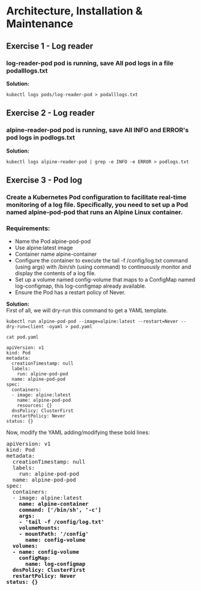 # Architecture, Installation & Maintenance
## Exercise 1 - Log reader

  ### log-reader-pod pod is running, save **All pod logs** in a file podalllogs.txt  
  **Solution:**
  ```
  kubectl logs pods/log-reader-pod > podalllogs.txt
  ```
## Exercise 2 - Log reader

  ### alpine-reader-pod pod is running, save **All INFO and ERROR's** pod logs in podlogs.txt   
  **Solution:**
  ```
  kubectl logs alpine-reader-pod | grep -e INFO -e ERROR > podlogs.txt
  ```
## Exercise 3 - Pod log

  ### Create a Kubernetes Pod configuration to facilitate real-time monitoring of a log file. Specifically, you need to set up a Pod named alpine-pod-pod that runs an Alpine Linux container.

  ### Requirements:
  - Name the Pod alpine-pod-pod  
  - Use alpine:latest image  
  - Container name alpine-container  
  - Configure the container to execute the tail -f /config/log.txt command (using args) with /bin/sh (using command) to continuously monitor and display the contents of a log file.  
  - Set up a volume named config-volume that maps to a ConfigMap named log-configmap, this log-configmap already available.  
  - Ensure the Pod has a restart policy of Never.  

  **Solution:**  
  First of all, we will dry-run this command to get a YAML template.
  ```
  kubectl run alpine-pod-pod --image=alpine:latest --restart=Never --dry-run=client -oyaml > pod.yaml

  cat pod.yaml

  apiVersion: v1
  kind: Pod
  metadata:
    creationTimestamp: null
    labels:
      run: alpine-pod-pod
    name: alpine-pod-pod
  spec:
    containers:
    - image: alpine:latest
      name: alpine-pod-pod
      resources: {}
    dnsPolicy: ClusterFirst
    restartPolicy: Never
  status: {}
  ```
  Now, modify the YAML adding/modifying these bold lines:
  <pre>
apiVersion: v1
kind: Pod
metadata:
  creationTimestamp: null
  labels:
    run: alpine-pod-pod
  name: alpine-pod-pod
spec:
  containers:
  - image: alpine:latest
    <b>name: alpine-container</b>
    <b>command: ['/bin/sh', '-c']</b>
    <b>args:</b>
    <b>- 'tail -f /config/log.txt'</b>
    <b>volumeMounts:</b>
    <b>- mountPath: '/config'</b>
      <b>name: config-volume</b>
  <b>volumes:</ins>
  <b>- name: config-volume</b>
    <b>configMap:</b>
      <b>name: log-configmap</b>
  dnsPolicy: ClusterFirst
  restartPolicy: Never
status: {}
</pre>
